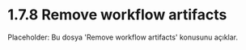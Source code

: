 # 1.7.8 Remove workflow artifacts

Placeholder: Bu dosya 'Remove workflow artifacts' konusunu açıklar.
